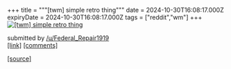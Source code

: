 +++
title = """[twm] simple retro thing"""
date = 2024-10-30T16:08:17.000Z
expiryDate = 2024-10-30T16:08:17.000Z
tags = ["reddit","wm"]
+++
[![[twm] simple retro thing](https://preview.redd.it/hhco1jym3xxd1.png?width=640&crop=smart&auto=webp&s=a7f7701a6bd11eb5b349da54ce8cdf7f990d5462 "[twm] simple retro thing")](https://www.reddit.com/r/unixporn/comments/1gfq7ps/twm_simple_retro_thing/)

submitted by [/u/Federal\_Repair1919](https://www.reddit.com/user/Federal_Repair1919)  
[\[link\]](https://i.redd.it/hhco1jym3xxd1.png) [\[comments\]](https://www.reddit.com/r/unixporn/comments/1gfq7ps/twm_simple_retro_thing/)

[[source]](https://www.reddit.com/r/unixporn/comments/1gfq7ps/twm_simple_retro_thing/)
